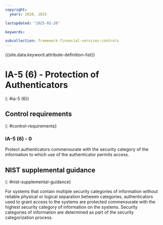 ```yaml
---
copyright:
  years: 2020, 2025

lastupdated: "2025-02-26"

keywords:

subcollection: framework-financial-services-controls
---
```


{{site.data.keyword.attribute-definition-list}}

# IA-5 (6) -  Protection of Authenticators
{: #ia-5 (6)}

## Control requirements
{: #control-requirements}



### IA-5 (6) - 0


Protect authenticators commensurate with the security category of the information to which use of the authenticator permits access.












## NIST supplemental guidance
{: #nist-supplemental-guidance}

For systems that contain multiple security categories of information without reliable physical or logical separation between categories, authenticators used to grant access to the systems are protected commensurate with the highest security category of information on the systems. Security categories of information are determined as part of the security categorization process.
